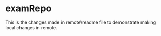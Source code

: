 # examRepo
This is the changes made in remote\readme file to demonstrate making local changes in remote.

